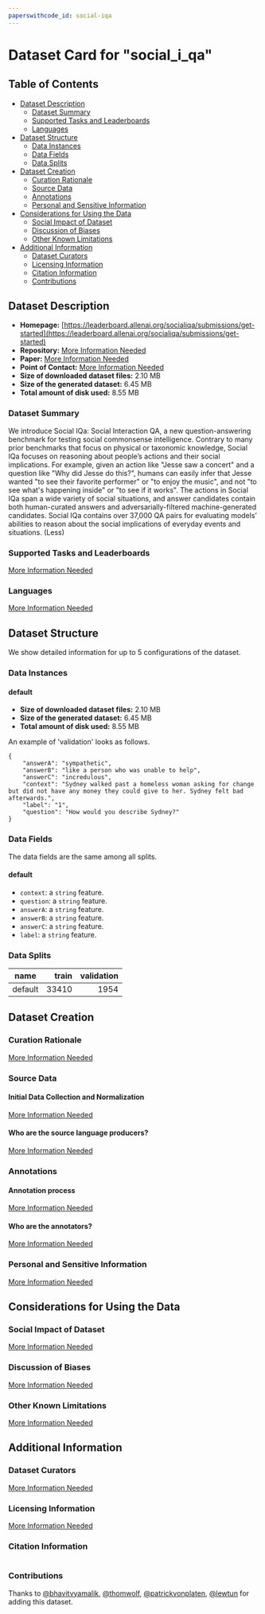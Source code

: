 ```yaml
---
paperswithcode_id: social-iqa
---
```


# Dataset Card for "social_i_qa"

## Table of Contents
- [Dataset Description](#dataset-description)
  - [Dataset Summary](#dataset-summary)
  - [Supported Tasks and Leaderboards](#supported-tasks-and-leaderboards)
  - [Languages](#languages)
- [Dataset Structure](#dataset-structure)
  - [Data Instances](#data-instances)
  - [Data Fields](#data-fields)
  - [Data Splits](#data-splits)
- [Dataset Creation](#dataset-creation)
  - [Curation Rationale](#curation-rationale)
  - [Source Data](#source-data)
  - [Annotations](#annotations)
  - [Personal and Sensitive Information](#personal-and-sensitive-information)
- [Considerations for Using the Data](#considerations-for-using-the-data)
  - [Social Impact of Dataset](#social-impact-of-dataset)
  - [Discussion of Biases](#discussion-of-biases)
  - [Other Known Limitations](#other-known-limitations)
- [Additional Information](#additional-information)
  - [Dataset Curators](#dataset-curators)
  - [Licensing Information](#licensing-information)
  - [Citation Information](#citation-information)
  - [Contributions](#contributions)

## Dataset Description

- **Homepage:** [https://leaderboard.allenai.org/socialiqa/submissions/get-started](https://leaderboard.allenai.org/socialiqa/submissions/get-started)
- **Repository:** [More Information Needed](https://github.com/huggingface/datasets/blob/master/CONTRIBUTING.md#how-to-contribute-to-the-dataset-cards)
- **Paper:** [More Information Needed](https://github.com/huggingface/datasets/blob/master/CONTRIBUTING.md#how-to-contribute-to-the-dataset-cards)
- **Point of Contact:** [More Information Needed](https://github.com/huggingface/datasets/blob/master/CONTRIBUTING.md#how-to-contribute-to-the-dataset-cards)
- **Size of downloaded dataset files:** 2.10 MB
- **Size of the generated dataset:** 6.45 MB
- **Total amount of disk used:** 8.55 MB

### Dataset Summary

We introduce Social IQa: Social Interaction QA, a new question-answering benchmark for testing social commonsense intelligence. Contrary to many prior benchmarks that focus on physical or taxonomic knowledge, Social IQa focuses on reasoning about people’s actions and their social implications. For example, given an action like "Jesse saw a concert" and a question like "Why did Jesse do this?", humans can easily infer that Jesse wanted "to see their favorite performer" or "to enjoy the music", and not "to see what's happening inside" or "to see if it works". The actions in Social IQa span a wide variety of social situations, and answer candidates contain both human-curated answers and adversarially-filtered machine-generated candidates. Social IQa contains over 37,000 QA pairs for evaluating models’ abilities to reason about the social implications of everyday events and situations. (Less)

### Supported Tasks and Leaderboards

[More Information Needed](https://github.com/huggingface/datasets/blob/master/CONTRIBUTING.md#how-to-contribute-to-the-dataset-cards)

### Languages

[More Information Needed](https://github.com/huggingface/datasets/blob/master/CONTRIBUTING.md#how-to-contribute-to-the-dataset-cards)

## Dataset Structure

We show detailed information for up to 5 configurations of the dataset.

### Data Instances

#### default

- **Size of downloaded dataset files:** 2.10 MB
- **Size of the generated dataset:** 6.45 MB
- **Total amount of disk used:** 8.55 MB

An example of 'validation' looks as follows.
```
{
    "answerA": "sympathetic",
    "answerB": "like a person who was unable to help",
    "answerC": "incredulous",
    "context": "Sydney walked past a homeless woman asking for change but did not have any money they could give to her. Sydney felt bad afterwards.",
    "label": "1",
    "question": "How would you describe Sydney?"
}
```

### Data Fields

The data fields are the same among all splits.

#### default
- `context`: a `string` feature.
- `question`: a `string` feature.
- `answerA`: a `string` feature.
- `answerB`: a `string` feature.
- `answerC`: a `string` feature.
- `label`: a `string` feature.

### Data Splits

| name  |train|validation|
|-------|----:|---------:|
|default|33410|      1954|

## Dataset Creation

### Curation Rationale

[More Information Needed](https://github.com/huggingface/datasets/blob/master/CONTRIBUTING.md#how-to-contribute-to-the-dataset-cards)

### Source Data

#### Initial Data Collection and Normalization

[More Information Needed](https://github.com/huggingface/datasets/blob/master/CONTRIBUTING.md#how-to-contribute-to-the-dataset-cards)

#### Who are the source language producers?

[More Information Needed](https://github.com/huggingface/datasets/blob/master/CONTRIBUTING.md#how-to-contribute-to-the-dataset-cards)

### Annotations

#### Annotation process

[More Information Needed](https://github.com/huggingface/datasets/blob/master/CONTRIBUTING.md#how-to-contribute-to-the-dataset-cards)

#### Who are the annotators?

[More Information Needed](https://github.com/huggingface/datasets/blob/master/CONTRIBUTING.md#how-to-contribute-to-the-dataset-cards)

### Personal and Sensitive Information

[More Information Needed](https://github.com/huggingface/datasets/blob/master/CONTRIBUTING.md#how-to-contribute-to-the-dataset-cards)

## Considerations for Using the Data

### Social Impact of Dataset

[More Information Needed](https://github.com/huggingface/datasets/blob/master/CONTRIBUTING.md#how-to-contribute-to-the-dataset-cards)

### Discussion of Biases

[More Information Needed](https://github.com/huggingface/datasets/blob/master/CONTRIBUTING.md#how-to-contribute-to-the-dataset-cards)

### Other Known Limitations

[More Information Needed](https://github.com/huggingface/datasets/blob/master/CONTRIBUTING.md#how-to-contribute-to-the-dataset-cards)

## Additional Information

### Dataset Curators

[More Information Needed](https://github.com/huggingface/datasets/blob/master/CONTRIBUTING.md#how-to-contribute-to-the-dataset-cards)

### Licensing Information

[More Information Needed](https://github.com/huggingface/datasets/blob/master/CONTRIBUTING.md#how-to-contribute-to-the-dataset-cards)

### Citation Information

```

```


### Contributions

Thanks to [@bhavitvyamalik](https://github.com/bhavitvyamalik), [@thomwolf](https://github.com/thomwolf), [@patrickvonplaten](https://github.com/patrickvonplaten), [@lewtun](https://github.com/lewtun) for adding this dataset.